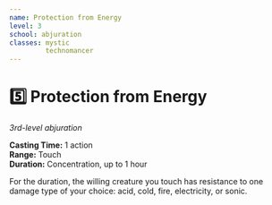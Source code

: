 ```yaml
---
name: Protection from Energy
level: 3
school: abjuration
classes: mystic
         technomancer
---
```


# :five: Protection from Energy

_3rd-level abjuration_

**Casting Time:** 1 action    
**Range:** Touch    
**Duration:** Concentration, up to 1 hour 

For the duration, the willing creature you touch has resistance to one damage type of your choice: acid, cold, fire, electricity, or sonic.